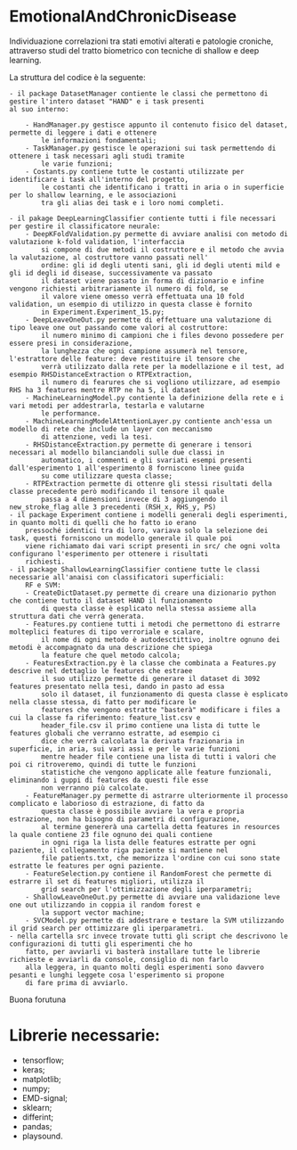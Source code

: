 # EmotionalAndChronicDisease
Individuazione correlazioni tra stati emotivi alterati e patologie croniche, attraverso studi del tratto biometrico con tecniche di shallow e deep learning.

La struttura del codice è la seguente:

    - il package DatasetManager contiente le classi che permettono di gestire l'intero dataset "HAND" e i task presenti
    al suo interno:
    
        - HandManager.py gestisce appunto il contenuto fisico del dataset, permette di leggere i dati e ottenere 
            le informazioni fondamentali;
        - TaskManager.py gestisce le operazioni sui task permettendo di ottenere i task necessari agli studi tramite
            le varie funzioni;
        - Costants.py contiene tutte le costanti utilizzate per identificare i task all'interno del progetto,
            le costanti che identificano i tratti in aria o in superficie per lo shallow learning, e le associazioni
            tra gli alias dei task e i loro nomi completi.
            
    - il pakage DeepLearningClassifier contiente tutti i file necessari per gestire il classificatore neurale:
        - DeepKFoldValidation.py permette di avviare analisi con metodo di valutazione k-fold validation, l'interfaccia
            si compone di due metodi il costruttore e il metodo che avvia la valutazione, al costruttore vanno passati nell'
            ordine: gli id degli utenti sani, gli id degli utenti mild e gli id degli id disease, successivamente va passato
            il dataset viene passato in forma di dizionario e infine vengono richiesti arbitrariamente il numero di fold, se 
            il valore viene omesso verrà effettuata una 10 fold validation, un esempio di utilizzo in questa classe è fornito
            in Experiment.Experiment_15.py;
        - DeepLeaveOneOut.py permette di effettuare una valutazione di tipo leave one out passando come valori al costruttore:
            il numero minimo di campioni che i files devono possedere per essere presi in considerazione, 
            la lunghezza che ogni campione assumerà nel tensore, l'estrattore delle feature: deve restituire il tensore che 
            verrà utilizzato dalla rete per la modellazione e il test, ad esempio RHSDistanceExtraction o RTPExtraction, 
            il numero di fearures che si vogliono utilizzare, ad esempio RHS ha 3 features mentre RTP ne ha 5, il dataset
        - MachineLearningModel.py contiente la definizione della rete e i vari metodi per addestrarla, testarla e valutarne
            le performance.
        - MachineLearningModelAttentionLayer.py contiente anch'essa un modello di rete che include un layer con meccanismo
            di attenzione, vedi la tesi.
        - RHSDistanceExtraction.py permette di generare i tensori necessari al modello bilanciandoli sulle due classi in 
            automatico, i commenti e gli svariati esempi presenti dall'esperimento 1 all'esperimento 8 forniscono linee guida 
            su come utilizzare questa classe;
        - RTPExtraction permette di ottenre gli stessi risultati della classe precedente però modificando il tensore il quale
            passa a 4 dimensioni invece di 3 aggiungendo il new_stroke_flag alle 3 precedenti (RSH_x, RHS_y, PS)
    - il package Experiment contiene i modelli generali degli esperimenti, in quanto molti di quelli che ho fatto io erano
        pressoché identici tra di loro, variava solo la selezione dei task, questi forniscono un modello generale il quale poi
        viene richiamato dai vari script presenti in src/ che ogni volta configurano l'esperimento per ottenere i risultati
        richiesti.
    - il package ShallowLearningClassifier contiene tutte le classi necessarie all'anaisi con classificatori superficiali:
        RF e SVM:
        - CreateDictDataset.py permette di creare una dizionario python che contiene tutto il dataset HAND il funzionamento
            di questa classe è esplicato nella stessa assieme alla struttura dati che verrà generata.
        - Features.py contiene tutti i metodi che permettono di estrarre molteplici features di tipo verroriale e scalare,
            il nome di ogni metodo è autodesctittivo, inoltre ognuno dei metodi è accompagnato da una descrizione che spiega
            la feature che quel metodo calcola;
        - FeaturesExtraction.py è la classe che combinata a Features.py descrive nel dettaglio le features che estraee
            il suo utilizzo permette di generare il dataset di 3092 features presentato nella tesi, dando in pasto ad essa
            solo il dataset, il funzionamento di questa classe è esplicato nella classe stessa, di fatto per modificare le
            features che vengono estratte "basterà" modificare i files a cui la classe fa riferimento: feature_list.csv e 
            header_file.csv il primo contiene una lista di tutte le features globali che verranno estratte, ad esempio ci 
            dice che verrà calcolata la derivata frazionaria in superficie, in aria, sui vari assi e per le varie funzioni
            mentre header file contiene una lista di tutti i valori che poi ci ritroveremo, quindi di tutte le funzioni 
            statistiche che vengono applicate alle feature funzionali, eliminando i guppi di features da questi file esse
            non verranno più calcolate.
        - FeatureManager.py permette di astrarre ulteriormente il processo complicato e laborioso di estrazione, di fatto da
            questa classe è possibile avviare la vera e propria estrazione, non ha bisogno di parametri di configurazione, 
            al termine genererà una cartella detta features in resources la quale contiene 23 file ognuno dei quali contiene
            in ogni riga la lista delle features estratte per ogni paziente, il collegamento riga paziente si mantiene nel
            file patients.txt, che memorizza l'ordine con cui sono state estratte le features per ogni paziente.
        - FeatureSelection.py contiene il RandomForest che permette di estrarre il set di features migliori, utilizza il 
            grid search per l'ottimizzazione degli iperparametri;
        - ShallowLeaveOneOut.py permette di avviare una validazione leve one out utilizzando in coppia il random forest e
            la support vector machine;
        - SVCModel.py permette di addestrare e testare la SVM utilizzando il grid search per ottimizzare gli iperparametri.
    - nella cartella src invece trovate tutti gli script che descrivono le configurazioni di tutti gli esperimenti che ho 
        fatto, per avviarli vi basterà installare tutte le librerie richieste e avviarli da console, consiglio di non farlo
        alla leggera, in quanto molti degli esperimenti sono davvero pesanti e lunghi leggete cosa l'esperimento si propone
        di fare prima di avviarlo.

Buona forutuna
     
# Librerie necessarie:
  - tensorflow;
  - keras;
  - matplotlib;
  - numpy;
  - EMD-signal;
  - sklearn;
  - differint;
  - pandas;
  - playsound.